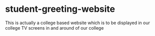 # student-greeting-website
 This is actually a college based website which is to be displayed in our college
TV screens in and around of our college
